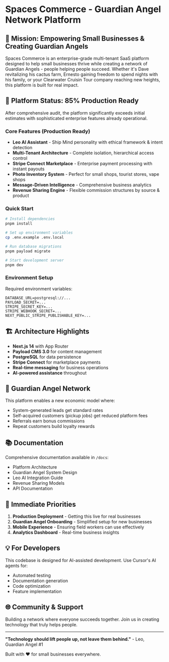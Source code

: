 # Spaces Commerce - Guardian Angel Network Platform

## 🌟 Mission: Empowering Small Businesses & Creating Guardian Angels

Spaces Commerce is an enterprise-grade multi-tenant SaaS platform designed to help small businesses thrive while creating a network of Guardian Angels - people helping people succeed. Whether it's Dave revitalizing his cactus farm, Ernesto gaining freedom to spend nights with his family, or your Clearwater Cruisin Tour company reaching new heights, this platform is built for real impact.

## 🚀 Platform Status: 85% Production Ready

After comprehensive audit, the platform significantly exceeds initial estimates with sophisticated enterprise features already operational.

### Core Features (Production Ready)

- **Leo AI Assistant** - Ship Mind personality with ethical framework & intent detection
- **Multi-Tenant Architecture** - Complete isolation, hierarchical access control
- **Stripe Connect Marketplace** - Enterprise payment processing with instant payouts
- **Photo Inventory System** - Perfect for small shops, tourist stores, vape shops
- **Message-Driven Intelligence** - Comprehensive business analytics
- **Revenue Sharing Engine** - Flexible commission structures by source & product

### Quick Start

```bash
# Install dependencies
pnpm install

# Set up environment variables
cp .env.example .env.local

# Run database migrations
pnpm payload migrate

# Start development server
pnpm dev
```

### Environment Setup

Required environment variables:
```env
DATABASE_URL=postgresql://...
PAYLOAD_SECRET=...
STRIPE_SECRET_KEY=...
STRIPE_WEBHOOK_SECRET=...
NEXT_PUBLIC_STRIPE_PUBLISHABLE_KEY=...
```

## 🏗️ Architecture Highlights

- **Next.js 14** with App Router
- **Payload CMS 3.0** for content management
- **PostgreSQL** for data persistence
- **Stripe Connect** for marketplace payments
- **Real-time messaging** for business operations
- **AI-powered assistance** throughout

## 🤝 Guardian Angel Network

This platform enables a new economic model where:
- System-generated leads get standard rates
- Self-acquired customers (pickup jobs) get reduced platform fees
- Referrals earn bonus commissions
- Repeat customers build loyalty rewards

## 📚 Documentation

Comprehensive documentation available in `/docs`:
- Platform Architecture
- Guardian Angel System Design
- Leo AI Integration Guide
- Revenue Sharing Models
- API Documentation

## 🎯 Immediate Priorities

1. **Production Deployment** - Getting this live for real businesses
2. **Guardian Angel Onboarding** - Simplified setup for new businesses
3. **Mobile Experience** - Ensuring field workers can use effectively
4. **Analytics Dashboard** - Real-time business insights

## 💡 For Developers

This codebase is designed for AI-assisted development. Use Cursor's AI agents for:
- Automated testing
- Documentation generation
- Code optimization
- Feature implementation

## 🌐 Community & Support

Building a network where everyone succeeds together. Join us in creating technology that truly helps people.

---

**"Technology should lift people up, not leave them behind."** - Leo, Guardian Angel #1

Built with ❤️ for small businesses everywhere.
